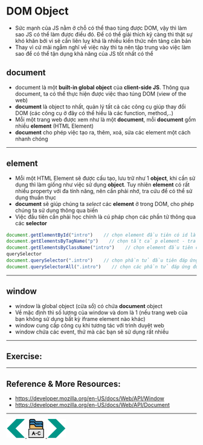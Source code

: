 # DOM Object
- Sức mạnh của JS nằm ở chỗ có thể thao túng được DOM, vậy thì làm sao JS có thể làm được điều đó. Để có thể giải thích kỹ càng thì thật sự khó khăn bởi vì sẽ cần liên luỵ khá là nhiều kiến thức nền tảng căn bản
- Thay vì cứ mãi ngẫm nghĩ về việc này thì ta nên tập trung vào việc làm sao để có thể tận dụng khả năng của JS tốt nhất có thể

## document
- document là một **built-in global object** của **client-side JS**. Thông qua document, ta có thể thực hiện được việc thao túng DOM (view of the web)
- **document** là object to nhất, quản lý tất cả các công cụ giúp thay đổi DOM (các công cụ ở đây có thể hiểu là các function, method,..)
- Mỗi một trang web được xem như là một **document**, mỗi **document** gồm nhiều **element** (HTML Element)
- **document** cho phép việc tạo ra, thêm, xoá, sửa các element một cách nhanh chóng

---

## element
- Mỗi một HTML Element sẽ được cấu tạo, lưu trữ như 1 **object**, khi cần sử dụng thì làm giống như việc sử dụng **object**. Tuy nhiên **element** có rất nhiều property với đa tính năng, nên cần phải nhớ, tra cứu để có thể sử dụng thuần thục
- **document** sẽ giúp chúng ta *select* các **element** ở trong DOM, cho phép chúng ta sử dụng thông qua biến
- Việc đầu tiên cần phải học chính là cú pháp chọn các phần tử thông qua các **selector**

```js
document.getElementById("intro")    // chọn element đầu tiên có id là intro
document.getElementsByTagName("p")    // chọn tất cả p element - trả về một Collections (tương tự như mảng)
document.getElementsByClassName("intro")    // chọn element đầu tiên có id là intro
querySelector
document.querySelector(".intro")    // chọn phần tử đầu tiên đáp ứng đủ điều kiện là các selector -> chọn tất cả class
document.querySelectorAll(".intro")    // chọn các phần tử đáp ứng đủ điều kiện là các selector -> chọn tất cả class
```

---

## window
- window là global object (cửa sổ) có chứa **document** object
- Về mặc định thì số lượng của window và dom là 1 (nếu trang web của bạn không sử dụng bất kỳ iframe element nào khác)
- window cung cấp công cụ khi tương tác với trình duyệt web
- window chứa các event, thứ mà các bạn sẽ sử dụng rất nhiều

---
## Exercise:

---

## Reference & More Resources: 
* https://developer.mozilla.org/en-US/docs/Web/API/Window
* https://developer.mozilla.org/en-US/docs/Web/API/Document







---
<!-- Navigator -->
<div>
<a href="./Lecture-09.4.Callback.md">
    <img width=50 src="../sources/left-arrow.svg" >
</a>
<a href="./README.md">
    <img width=50 src="../sources/index.svg" >
</a>
<a href="./Lecture-10.2.element.md">
    <img  width=50 src="../sources/right-arrow.svg">
    </a>
</div>
<!-- Navigator -->
